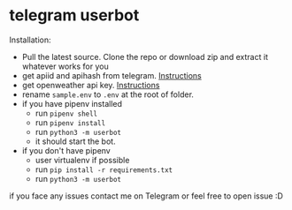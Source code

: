 # telegram userbot

Installation:
 - Pull the latest source. Clone the repo or download zip and extract it whatever works for you
 - get apiid and apihash from telegram. [Instructions](https://core.telegram.org/api/obtaining_api_id)
 - get openweather api key. [Instructions](https://openweathermap.org/appid)
 - rename `sample.env` to `.env` at the root of folder.
 - if you have pipenv installed
   - run `pipenv shell`
   - run `pipenv install`
   - run `python3 -m userbot`
   - it should start the bot.
 - if you don't have pipenv
   - user virtualenv if possible
   - run `pip install -r requirements.txt`
   - run `python3 -m userbot`

if you face any issues contact me on Telegram or feel free to open issue :D